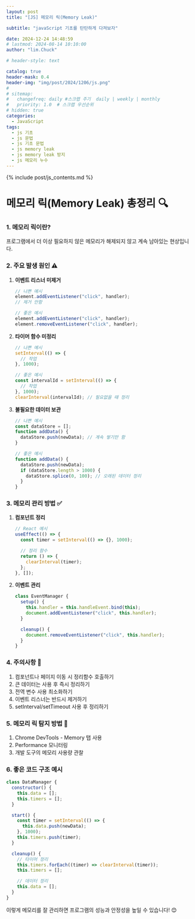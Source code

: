 ```yaml
---
layout: post
title: "[JS] 메모리 릭(Memory Leak)"

subtitle: "javaScript 기초를 탄탄하게 다져보자"

date: 2024-12-24 14:48:59
# lastmod: 2024-08-14 10:10:00
author: "lim.Chuck"

# header-style: text

catalog: true
header-mask: 0.4
header-img: "img/post/2024/1206/js.png"
#
# sitemap:
#   changefreq: daily #스크랩 주기  daily | weekly | monthly
#   priority: 1.0  # 스크랩 우선순위
# hidden: true
categories:
  - JavaScript
tags:
  - js 기초
  - js 문법
  - js 기초 문법
  - js memory leak
  - js memory leak 방지
  - js 메모리 누수
---
```


{% include post/js_contents.md %}

# 메모리 릭(Memory Leak) 총정리 🔍

### 1. 메모리 릭이란?

프로그램에서 더 이상 필요하지 않은 메모리가 해제되지 않고 계속 남아있는 현상입니다.

### 2. 주요 발생 원인 ⚠️

1. **이벤트 리스너 미제거**

   ```javascript
   // 나쁜 예시
   element.addEventListener("click", handler);
   // 제거 안함

   // 좋은 예시
   element.addEventListener("click", handler);
   element.removeEventListener("click", handler);
   ```

2. **타이머 함수 미정리**

   ```javascript
   // 나쁜 예시
   setInterval(() => {
     // 작업
   }, 1000);

   // 좋은 예시
   const intervalId = setInterval(() => {
     // 작업
   }, 1000);
   clearInterval(intervalId); // 필요없을 때 정리
   ```

3. **불필요한 데이터 보관**

   ```javascript
   // 나쁜 예시
   const dataStore = [];
   function addData() {
     dataStore.push(newData); // 계속 쌓기만 함
   }

   // 좋은 예시
   function addData() {
     dataStore.push(newData);
     if (dataStore.length > 1000) {
       dataStore.splice(0, 100); // 오래된 데이터 정리
     }
   }
   ```

### 3. 메모리 관리 방법 ✅

1. **컴포넌트 정리**

   ```javascript
   // React 예시
   useEffect(() => {
     const timer = setInterval(() => {}, 1000);

     // 정리 함수
     return () => {
       clearInterval(timer);
     };
   }, []);
   ```

2. **이벤트 관리**

   ```javascript
   class EventManager {
     setup() {
       this.handler = this.handleEvent.bind(this);
       document.addEventListener("click", this.handler);
     }

     cleanup() {
       document.removeEventListener("click", this.handler);
     }
   }
   ```

### 4. 주의사항 🚨

1. 컴포넌트나 페이지 이동 시 정리함수 호출하기
2. 큰 데이터는 사용 후 즉시 정리하기
3. 전역 변수 사용 최소화하기
4. 이벤트 리스너는 반드시 제거하기
5. setInterval/setTimeout 사용 후 정리하기

### 5. 메모리 릭 탐지 방법 🔎

1. Chrome DevTools - Memory 탭 사용
2. Performance 모니터링
3. 개발 도구의 메모리 사용량 관찰

### 6. 좋은 코드 구조 예시

```javascript
class DataManager {
  constructor() {
    this.data = [];
    this.timers = [];
  }

  start() {
    const timer = setInterval(() => {
      this.data.push(newData);
    }, 1000);
    this.timers.push(timer);
  }

  cleanup() {
    // 타이머 정리
    this.timers.forEach((timer) => clearInterval(timer));
    this.timers = [];

    // 데이터 정리
    this.data = [];
  }
}
```

이렇게 메모리를 잘 관리하면 프로그램의 성능과 안정성을 높일 수 있습니다! 😊
